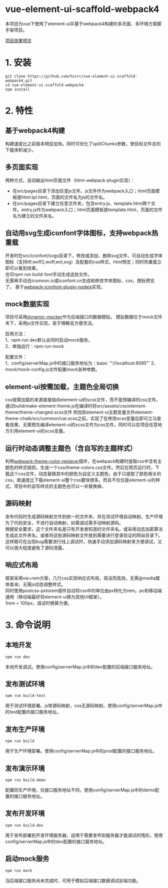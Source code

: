 # vue-element-ui-scaffold-webpack4
本项目为vue下使用了element-ui并基于webpack4构建的多页面、多环境方案脚手架项目。  

[项目效果预览](http://test.hz300.com/webpack4/)  

# 1. 安装
```
git clone https://github.com/hzsrc/vue-element-ui-scaffold-webpack4.git
cd vue-element-ui-scaffold-webpack4
npm install
```



# 2. 特性
## 基于webpack4构建
构建速度比之前版本明显加快。同时可优化了splitChunks参数，使目标文件总的下载体积减少。


## 多页面实现
两种方式，自动输出html页面文件（html-webpack-plugin实现）：   
* 在src/pages目录下添加任意js文件。js文件作为webpack入口；html页面模板是html.tpl.html，页面的文件名为js的文件名。
* 在src/pages目录下建立任意文件夹，包含entry.js、template.html两个文件。entry.js作为webpack入口；html页面模板是template.html，页面的文件名为建立的文件夹名。

## 自动用svg生成iconfont字体图标，支持webpack热重载
开发时在src/iconfont/svgs目录下，修改或添加、删除svg文件，可自动生成字体图标（支持ttf,woff2,woff,eot,svg）及配套的css样式、html预览；同时热重载立即可以看到效果。     
也可npm run build-font手动生成这些文件。      
无需再手动去icomoon.io或iconfont.cn生成和修改字体图标、css、图标预览了。
基于[webpack-iconfont-plugin-nodejs](https://github.com/hzsrc/webpack-iconfont-plugin-nodejs)实现。


## mock数据实现
项目可采用[dynamic-mocker](https://github.com/hzsrc/dynamic-mocker)作为后端接口的数据模拟。
模拟数据位于mock文件夹下，采用js文件实现，易于理解且方便灵活。

启用方法：  
1、npm run dev默认会同时启动mock服务。  
2、单独运行：npm run mock

配置文件：  
1、config/serverMap.js中的接口服务地址为：base: '"//localhost:8085"'
2、mock/mock-config.js文件配置mock各种参数。

## element-ui按需加载，主题色全局切换
css按需加载的来源直接指向element-ui的scss文件，而不是预编译的css文件。通过build/make-element-theme.js在编译时将src/assets/css/element-theme/theme-changed.scss文件 附加到element-ui主题变量文件element-theme-chalk/src/common/var.scss之前，实现了在修改scss变量后即可立马查看效果，无需预先编译element-ui的scss文件为css文件。同时可以在项目任意地方引用element-ui的scss变量。

## 运行时动态调整主题色（含自写的主题样式）
利用[webpack-theme-color-replacer](https://github.com/hzsrc/webpack-theme-color-replacer)插件，在webpack构建时提取css中含有主题色的样式规则，生成一个css/theme-colors.css文件。然后在网页运行时，下载这个css文件，动态替换其中的颜色为自定义主题色。由于只提取了颜色相关的css，故速度比下载element-ui整个css要快很多。而且不仅仅是element-ui的样式，项目中的自写样式的主题色也可以一并替换掉。

## 源码映射
发布代码时生成源码映射文件到统一的文件夹，并在测试环境自动映射。生产环境为了代码安全，不进行自动映射，如需调试需手动映射源码。    
根据安全要求，这个文件夹名是只有开发者知道的文件夹名。或采用动态加密算法生成此文件夹名。或者将这些源码映射文件放到需要进行登录验证的网站目录下。    
这样既可在出现bug需要进行线上调试时，快速手动添加源码映射来方便调试，又可以很大程度避免了源码泄露。    

## 响应式布局
框架采用vw+rem方案，几行css实现响应式布局，简洁而高效。无需@media媒体查询，无需js动态调整样式。    
同时使用postcss-pxtorem插件自动将css中的单位由px转化为rem。pc和移动端通用（移动端最好将element-ui换为其他UI框架）。    
1rem = 100px，调试时换算方便。

# 3. 命令说明
## 本地开发
```
npm run dev
```
本地开发调试。使用config/serverMap.js中的dev配置的后端接口服务地址。


## 发布测试环境
```
npm run build-test
```
用于测试环境部署。js带源码映射，css无源码映射。使用config/serverMap.js中的test配置的接口服务地址。


## 发布生产环境
```
npm run build
```
用于生产环境部署。使用config/serverMap.js中的prod配置的接口服务地址。



## 发布演示环境
```
npm run build-demo
```
配置同生产环境，仅接口服务地址不同，使用config/serverMap.js中的demo配置的接口服务地址。


## 发布开发环境
```
npm run build-dev
```
用于发布部署到开发环境服务器，适用于需要发布到服务器才能调试的情形。使用config/serverMap.js中的dev配置的接口服务地址。


## 启动mock服务
```
npm run mock
```
当后端接口服务尚未完成时，可用于模拟后端接口数据调试前端功能。



